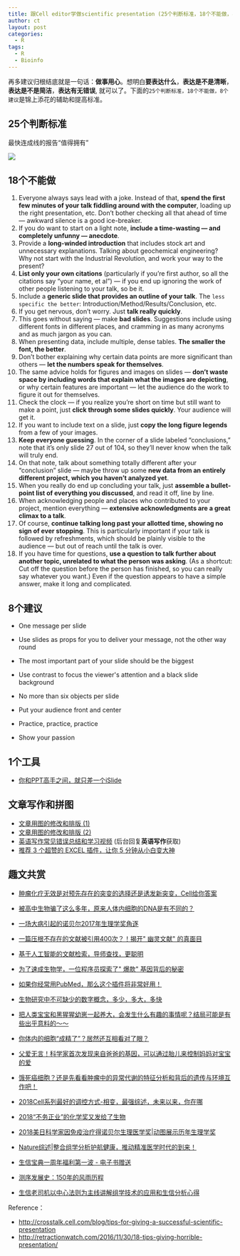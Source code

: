 ```yaml
---
title: 跟Cell editor学做scientific presentation (25个判断标准，18个不能做，8个建议)
author: ct
layout: post
categories:
  - R
tags:
  - R
  - Bioinfo
---
```


再多建议归根结底就是一句话：**做事用心**。想明白**要表达什么**，**表达是不是清晰**，**表达是不是简洁**，**表达有无错误**, 就可以了。下面的`25个判断标准，18个不能做，8个建议`是锦上添花的辅助和提高标准。

## 25个判断标准

最快连成线的报告“值得拥有”

![](http://www.ehbio.com/ehbio_resource/Bingo_game_ppt.png)

## 18个不能做

1. Everyone always says lead with a joke. Instead of that, **spend the first few minutes of your talk fiddling around with the computer**, loading up the right presentation, etc. Don’t bother checking all that ahead of time — awkward silence is a good ice-breaker.
2. If you do want to start on a light note, **include a time-wasting — and completely unfunny — anecdote**.
3. Provide a **long-winded introduction** that includes stock art and unnecessary explanations. Talking about geochemical engineering? Why not start with the Industrial Revolution, and work your way to the present?
4. **List only your own citations** (particularly if you’re first author, so all the citations say “your name, et al”) — if you end up ignoring the work of other people listening to your talk, so be it.
5. Include a **generic slide that provides an outline of your talk**. The `less specific the better`: Introduction/Method/Results/Conclusion, etc.
6. If you get nervous, don’t worry. Just **talk really quickly**.
7. This goes without saying — make **bad slides**. Suggestions include using different fonts in different places, and cramming in as many acronyms and as much jargon as you can.
8. When presenting data, include multiple, dense tables. **The smaller the font, the better**.
9. Don’t bother explaining why certain data points are more significant than others — **let the numbers speak for themselves**.
10. The same advice holds for figures and images on slides — **don’t waste space by including words that explain what the images are depicting**, or why certain features are important — let the audience do the work to figure it out for themselves.
11. Check the clock — if you realize you’re short on time but still want to make a point, just **click through some slides quickly**. Your audience will get it.
12. If you want to include text on a slide, just **copy the long figure legends** from a few of your images.
13. **Keep everyone guessing**. In the corner of a slide labeled “conclusions,” note that it’s only slide 27 out of 104, so they’ll never know when the talk will truly end.
14. On that note, talk about something totally different after your “conclusion” slide — maybe throw up some **new data from an entirely different project, which you haven’t analyzed yet**.
15. When you really do end up concluding your talk, just **assemble a bullet-point list of everything you discussed**, and read it off, line by line.
16. When acknowledging people and places who contributed to your project, mention everything — **extensive acknowledgments are a great climax to a talk**.
17. Of course, **continue talking long past your allotted time, showing no sign of ever stopping**. This is particularly important if your talk is followed by refreshments, which should be plainly visible to the audience — but out of reach until the talk is over.
18. If you have time for questions, **use a question to talk further about another topic, unrelated to what the person was asking**. (As a shortcut: Cut off the question before the person has finished, so you can really say whatever you want.) Even if the question appears to have a simple answer, make it long and complicated.

## 8个建议

* One message per slide
* Use slides as props for you to deliver your message,  not the other way round
* The most important part of your slide should be the biggest
* Use contrast to focus the viewer's attention and a black slide background
* No more than six objects per slide

* Put your audience front and center
* Practice,  practice,  practice
* Show your passion

## 1个工具

* [你和PPT高手之间，就只差一个iSlide](http://mp.weixin.qq.com/s/gKPs7k5JqFBlYJPv7h_-hA)

## 文章写作和拼图

* [文章用图的修改和排版 (1)](https://mp.weixin.qq.com/s/IJNyhinakY0lSXgCN7b9ug)
* [文章用图的修改和排版 (2)](http://mp.weixin.qq.com/s/HTsufk71U3wf14OOWSKEeQ)
* [英语写作常见错误总结和学习视频](https://mp.weixin.qq.com/s/37dMnfA6RTSybzkzKnambw) (后台回复**英语写作**获取)
* [推荐 3 个超赞的 EXCEL 插件，让你 5 分钟从小白变大神](https://mp.weixin.qq.com/s/NTQLwZviroOfQG6b2hI7lg)

## 趣文共赏

* [肿瘤化疗无效是对预先存在的突变的选择还是诱发新突变，Cell给你答案](https://mp.weixin.qq.com/s/HhGotXHxd_9maKwrjiBEFA)
* [被高中生物骗了这么多年，原来人体内细胞的DNA是有不同的？](https://mp.weixin.qq.com/s/ELpachAsALTwJMPFjM1rrA)
* [一场大病引起的诺贝尔2017年生理学奖角逐](http://mp.weixin.qq.com/s/T9Q6CUCt-wBoUCEwSBZALg)
* [一篇压根不存在的文献被引用400次？！揭开"  幽灵文献"  的真面目](http://mp.weixin.qq.com/s/OgAhb_UGUp7tZvQARbmLLg)
* [基于人工智能的文献检索，导师查找，更聪明](http://mp.weixin.qq.com/s/ikU0mVyX6BQNgljD1jCrRA)
* [为了速成生物学，一位程序员探索了" 爆款" 基因背后的秘密](http://mp.weixin.qq.com/s/fFO6MX6Ttijx0bfYS5eQ-Q)
* [如果你经常用PubMed，那么这个插件将非常好用！](https://mp.weixin.qq.com/s/v45sZXXCMNZGzzHE1gd-gw)
* [生物研究中不可缺少的数字概念，多少，多大，多快](http://mp.weixin.qq.com/s/JQBZv6snTkZzFwEG12riWw)
* [把人类宝宝和黑猩猩幼崽一起养大，会发生什么有趣的事情呢？结局可能是有些出乎意料的～～](https://mp.weixin.qq.com/s/qcxQ_2h8Qgfs05Jz9sJntg)
* [你体内的细胞“成精了”？居然还互相看对了眼？](https://mp.weixin.qq.com/s/MhQ34l0pgqCxJnEu1ozcwg)
* [父爱无言！科学家首次发现来自爸爸的基因，可以通过胎儿来控制妈妈对宝宝的爱](https://mp.weixin.qq.com/s/wYjegqeeY_alzEc7OCTdyg)
* [饿死癌细胞？还是先看看肿瘤中的异常代谢的特征分析和背后的遗传与环境互作吧！](https://mp.weixin.qq.com/s/pIVBQTxOQc2iygD8YtpfzQ)
* [2018Cell系列最好的调控方式-相变，最强综述，未来以来，你在哪](https://mp.weixin.qq.com/s/32bCVOkYwKqDufdpmFp0pg)
* [2018“不务正业”的化学奖又发给了生物](https://mp.weixin.qq.com/s/K1ZvvNMy5Gb9FpkwNuDVmg)
* [2018美日科学家因免疫治疗得诺贝尔生理医学奖|动图展示历年生理学奖](https://mp.weixin.qq.com/s/MjmfuKAlNvG8Z2vkxe2ouw)
* [Nature综述|整合组学分析护航健康，推动精准医学时代的到来！](https://mp.weixin.qq.com/s/0amUXFwB2SkLUgTqhuWm6Q)

* [生信宝典一周年福利第一波 - 电子书赠送](https://mp.weixin.qq.com/s/l-Zr4w2dd-lxw0iw1GyNiw)
* [测序发展史：150年的风雨历程](https://mp.weixin.qq.com/s/GReWY8yq7O_xVnajknrHZQ)
* [生信老司机以中心法则为主线讲解组学技术的应用和生信分析心得](https://mp.weixin.qq.com/s/mlBLxXLabSU6FflOFXrzrw)

Reference：

* http://crosstalk.cell.com/blog/tips-for-giving-a-successful-scientific-presentation
* http://retractionwatch.com/2016/11/30/18-tips-giving-horrible-presentation/
